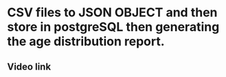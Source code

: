 #  CSV files to JSON OBJECT and then store in postgreSQL then generating the age distribution report.

## Video link